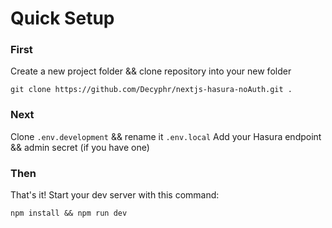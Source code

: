 # Quick Setup
### First
Create a new project folder && clone repository into your new folder

`git clone https://github.com/Decyphr/nextjs-hasura-noAuth.git .`

### Next
Clone `.env.development` && rename it `.env.local`
Add your Hasura endpoint && admin secret (if you have one)

### Then
That's it! Start your dev server with this command:

`npm install && npm run dev`